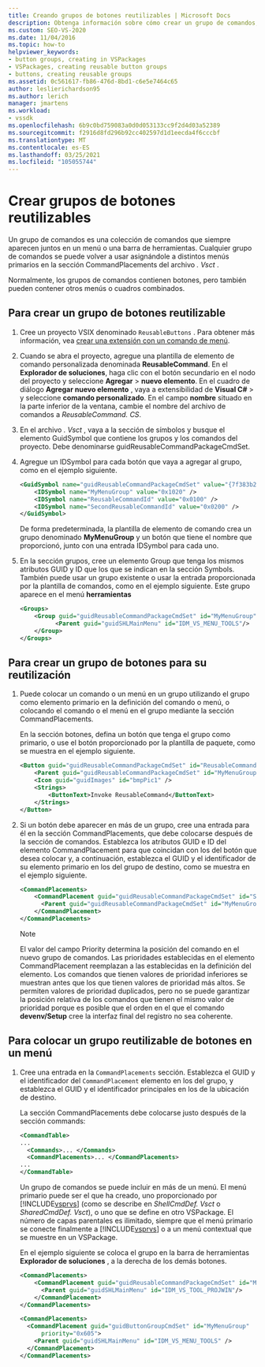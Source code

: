 ```yaml
---
title: Creando grupos de botones reutilizables | Microsoft Docs
description: Obtenga información sobre cómo crear un grupo de comandos, que es una colección de comandos que aparecen juntos en un menú o una barra de herramientas.
ms.custom: SEO-VS-2020
ms.date: 11/04/2016
ms.topic: how-to
helpviewer_keywords:
- button groups, creating in VSPackages
- VSPackages, creating reusable button groups
- buttons, creating reusable groups
ms.assetid: 0c561617-fb86-476d-8bd1-c6e5e7464c65
author: leslierichardson95
ms.author: lerich
manager: jmartens
ms.workload:
- vssdk
ms.openlocfilehash: 6b9c0bd759083a0d0d053133cc9f2d4d03a52389
ms.sourcegitcommit: f2916d8fd296b92cc402597d1d1eecda4f6cccbf
ms.translationtype: MT
ms.contentlocale: es-ES
ms.lasthandoff: 03/25/2021
ms.locfileid: "105055744"
---
```

# <a name="create-reusable-groups-of-buttons"></a>Crear grupos de botones reutilizables
Un grupo de comandos es una colección de comandos que siempre aparecen juntos en un menú o una barra de herramientas. Cualquier grupo de comandos se puede volver a usar asignándole a distintos menús primarios en la sección CommandPlacements del archivo *. Vsct* .

 Normalmente, los grupos de comandos contienen botones, pero también pueden contener otros menús o cuadros combinados.

## <a name="to-create-a-reusable-group-of-buttons"></a>Para crear un grupo de botones reutilizable

1. Cree un proyecto VSIX denominado `ReusableButtons` . Para obtener más información, vea [crear una extensión con un comando de menú](../extensibility/creating-an-extension-with-a-menu-command.md).

2. Cuando se abra el proyecto, agregue una plantilla de elemento de comando personalizada denominada **ReusableCommand**. En el **Explorador de soluciones**, haga clic con el botón secundario en el nodo del proyecto y seleccione **Agregar**  >  **nuevo elemento**. En el cuadro de diálogo **Agregar nuevo elemento** , vaya a extensibilidad de **Visual C#**  >   y seleccione **comando personalizado**. En el campo **nombre** situado en la parte inferior de la ventana, cambie el nombre del archivo de comandos a *ReusableCommand. CS*.

3. En el archivo *. Vsct* , vaya a la sección de símbolos y busque el elemento GuidSymbol que contiene los grupos y los comandos del proyecto. Debe denominarse guidReusableCommandPackageCmdSet.

4. Agregue un IDSymbol para cada botón que vaya a agregar al grupo, como en el ejemplo siguiente.

    ```xml
    <GuidSymbol name="guidReusableCommandPackageCmdSet" value="{7f383b2a-c6b9-4c1d-b4b8-a26dc5b60ca1}">
        <IDSymbol name="MyMenuGroup" value="0x1020" />
        <IDSymbol name="ReusableCommandId" value="0x0100" />
        <IDSymbol name="SecondReusableCommandId" value="0x0200" />
    </GuidSymbol>
    ```

     De forma predeterminada, la plantilla de elemento de comando crea un grupo denominado **MyMenuGroup** y un botón que tiene el nombre que proporcionó, junto con una entrada IDSymbol para cada uno.

5. En la sección grupos, cree un elemento Group que tenga los mismos atributos GUID y ID que los que se indican en la sección Symbols. También puede usar un grupo existente o usar la entrada proporcionada por la plantilla de comandos, como en el ejemplo siguiente. Este grupo aparece en el menú **herramientas**

    ```xml
    <Groups>
        <Group guid="guidReusableCommandPackageCmdSet" id="MyMenuGroup" priority="0x0600">
              <Parent guid="guidSHLMainMenu" id="IDM_VS_MENU_TOOLS"/>
        </Group>
    </Groups>
    ```

## <a name="to-create-a-group-of-buttons-for-reuse"></a>Para crear un grupo de botones para su reutilización

1. Puede colocar un comando o un menú en un grupo utilizando el grupo como elemento primario en la definición del comando o menú, o colocando el comando o el menú en el grupo mediante la sección CommandPlacements.

     En la sección botones, defina un botón que tenga el grupo como primario, o use el botón proporcionado por la plantilla de paquete, como se muestra en el ejemplo siguiente.

    ```xml
    <Button guid="guidReusableCommandPackageCmdSet" id="ReusableCommandId" priority="0x0100" type="Button">
        <Parent guid="guidReusableCommandPackageCmdSet" id="MyMenuGroup" />
        <Icon guid="guidImages" id="bmpPic1" />
        <Strings>
            <ButtonText>Invoke ReusableCommand</ButtonText>
        </Strings>
    </Button>
    ```

2. Si un botón debe aparecer en más de un grupo, cree una entrada para él en la sección CommandPlacements, que debe colocarse después de la sección de comandos. Establezca los atributos GUID e ID del elemento CommandPlacement para que coincidan con los del botón que desea colocar y, a continuación, establezca el GUID y el identificador de su elemento primario en los del grupo de destino, como se muestra en el ejemplo siguiente.

    ```xml
    <CommandPlacements>
        <CommandPlacement guid="guidReusableCommandPackageCmdSet" id="SecondReusableCommandId" priority="0x105">
          <Parent guid="guidReusableCommandPackageCmdSet" id="MyMenuGroup" />
        </CommandPlacement>
    </CommandPlacements>
    ```

    > [!NOTE]
    > El valor del campo Priority determina la posición del comando en el nuevo grupo de comandos. Las prioridades establecidas en el elemento CommandPlacement reemplazan a las establecidas en la definición del elemento. Los comandos que tienen valores de prioridad inferiores se muestran antes que los que tienen valores de prioridad más altos. Se permiten valores de prioridad duplicados, pero no se puede garantizar la posición relativa de los comandos que tienen el mismo valor de prioridad porque es posible que el orden en el que el comando **devenv/Setup** cree la interfaz final del registro no sea coherente.

## <a name="to-put-a-reusable-group-of-buttons-on-a-menu"></a>Para colocar un grupo reutilizable de botones en un menú

1. Cree una entrada en la `CommandPlacements` sección. Establezca el GUID y el identificador del `CommandPlacement` elemento en los del grupo, y establezca el GUID y el identificador principales en los de la ubicación de destino.

    La sección CommandPlacements debe colocarse justo después de la sección commands:

   ```xml
   <CommandTable>
   ...
     <Commands>... </Commands>
     <CommandPlacements>... </CommandPlacements>
   ...
   </CommandTable>
   ```

    Un grupo de comandos se puede incluir en más de un menú. El menú primario puede ser el que ha creado, uno proporcionado por [!INCLUDE[vsprvs](../code-quality/includes/vsprvs_md.md)] (como se describe en *ShellCmdDef. Vsct* o *SharedCmdDef. Vsct*), o uno que se define en otro VSPackage. El número de capas parentales es ilimitado, siempre que el menú primario se conecte finalmente a [!INCLUDE[vsprvs](../code-quality/includes/vsprvs_md.md)] o a un menú contextual que se muestre en un VSPackage.

    En el ejemplo siguiente se coloca el grupo en la barra de herramientas **Explorador de soluciones** , a la derecha de los demás botones.

   ```xml
   <CommandPlacements>
       <CommandPlacement guid="guidReusableCommandPackageCmdSet" id="MyMenuGroup" priority="0xF00">
         <Parent guid="guidSHLMainMenu" id="IDM_VS_TOOL_PROJWIN"/>
       </CommandPlacement>
   </CommandPlacements>
   ```

   ```xml
   <CommandPlacements>
     <CommandPlacement guid="guidButtonGroupCmdSet" id="MyMenuGroup"
         priority="0x605">
       <Parent guid="guidSHLMainMenu" id="IDM_VS_MENU_TOOLS" />
     </CommandPlacement>
   </CommandPlacements>

   ```

